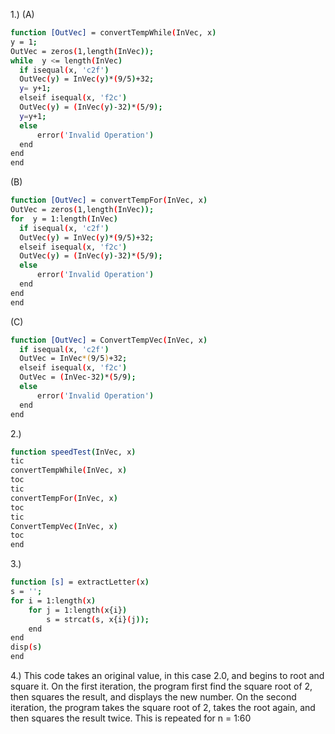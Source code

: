 1.)
  (A)
  ```Bash
  function [OutVec] = convertTempWhile(InVec, x)
y = 1;
OutVec = zeros(1,length(InVec));
while  y <= length(InVec)
    if isequal(x, 'c2f')
    OutVec(y) = InVec(y)*(9/5)+32;
    y= y+1;
    elseif isequal(x, 'f2c')
    OutVec(y) = (InVec(y)-32)*(5/9);
    y=y+1;
    else
        error('Invalid Operation')
    end
end
end
  ```
  (B)
  ```Bash
  function [OutVec] = convertTempFor(InVec, x)
OutVec = zeros(1,length(InVec));
for  y = 1:length(InVec)
    if isequal(x, 'c2f')
    OutVec(y) = InVec(y)*(9/5)+32;
    elseif isequal(x, 'f2c')
    OutVec(y) = (InVec(y)-32)*(5/9);
    else
        error('Invalid Operation')
    end
end
end
  ```
  (C)
  ```Bash
  function [OutVec] = ConvertTempVec(InVec, x)
    if isequal(x, 'c2f')
    OutVec = InVec*(9/5)+32;
    elseif isequal(x, 'f2c')
    OutVec = (InVec-32)*(5/9);
    else
        error('Invalid Operation')
    end
end
  ```
2.)
```Bash
function speedTest(InVec, x)
tic
convertTempWhile(InVec, x)
toc
tic
convertTempFor(InVec, x)
toc
tic
ConvertTempVec(InVec, x)
toc
end
```
3.)
```Bash
function [s] = extractLetter(x)
s = '';
for i = 1:length(x)
    for j = 1:length(x{i})
        s = strcat(s, x{i}(j));
    end
end
disp(s)
end
```
4.) 
This code takes an original value, in this case 2.0, and begins to root and square it. On the first iteration, the program first find the square root of 2, then squares the result, and displays the new number. On the second iteration, the program takes the square root of 2, takes the root again, and then squares the result twice. This is repeated for n = 1:60
